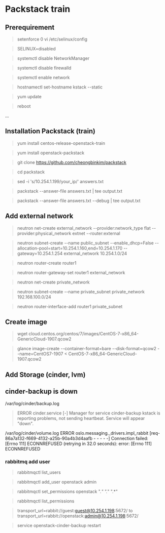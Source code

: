 # Packstack train

## Prerequirement

> setenforce 0
> vi /etc/selinux/config

> SELINUX=disabled

> systemctl disable NetworkManager

> systemctl disable firewalld

> systemctl enable network

> hostnamectl set-hostname kstack --static

> yum update

> reboot

...
## Installation Packstack (train)

> yum install centos-release-openstack-train

> yum install openstack-packstack

> git clone https://github.com/cheongbinkim/packstack

> cd packstack

> sed -i 's/10.254.1.199/your_ip/' answers.txt

> packstack --answer-file answers.txt | tee output.txt

> packstack --answer-file answers.txt --debug | tee output.txt

## Add external network

> neutron net-create external_network --provider:network_type flat --provider:physical_network extnet  --router:external

> neutron subnet-create --name public_subnet --enable_dhcp=False --allocation-pool=start=10.254.1.160,end=10.254.1.170 --gateway=10.254.1.254 external_network 10.254.1.0/24

> neutron router-create router1

> neutron router-gateway-set router1 external_network

> neutron net-create private_network

> neutron subnet-create --name private_subnet private_network 192.168.100.0/24

> neutron router-interface-add router1 private_subnet

## Create image
> wget cloud.centos.org/centos/7/images/CentOS-7-x86_64-GenericCloud-1907.qcow2

> glance image-create --container-format=bare --disk-format=qcow2 --name=CentOS7-1907 < CentOS-7-x86_64-GenericCloud-1907.qcow2

## Add Storage (cinder, lvm) 

##  cinder-backup is down
/var/log/cinder/backup.log
> ERROR cinder.service [-] Manager for service cinder-backup kstack is reporting problems, not sending heartbeat. Service will appear "down".

/var/log/cinder/volume.log
 ERROR oslo.messaging._drivers.impl_rabbit [req-86a7a132-f669-4132-a25b-90a4b3d4aafb - - - - -] Connection failed: [Errno 111] ECONNREFUSED (retrying in 32.0 seconds): error: [Errno 111] ECONNREFUSED
 

### rabbitmq add user

> rabbitmqctl list_users

> rabbitmqctl add_user openstack admin

> rabbitmqctl set_permissions openstack ".*" ".*" ".*"

> rabbitmqctl list_permissions

> transport_url=rabbit://guest:guest@10.254.1.198:5672/
to
> transport_url=rabbit://openstack:admin@10.254.1.198:5672/

> service openstack-cinder-backup restart

